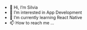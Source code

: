 - 👋 Hi, I’m Silvia
- 👀 I’m interested in App Development
- 🌱 I’m currently learning React Native
- 📫 How to reach me ...

<!---
SilviaBaerchen/SilviaBaerchen is a ✨ special ✨ repository because its `README.md` (this file) appears on your GitHub profile.
You can click the Preview link to take a look at your changes.
--->
